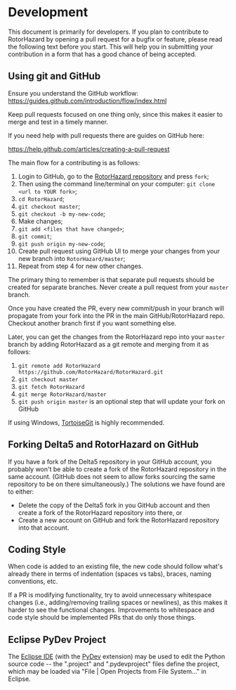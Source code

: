 # Development

This document is primarily for developers.
If you plan to contribute to RotorHazard by opening a pull request for a bugfix or feature, please read the following text before you start. This will help you in submitting your contribution in a form that has a good chance of being accepted.

## Using git and GitHub

Ensure you understand the GitHub workflow: https://guides.github.com/introduction/flow/index.html

Keep pull requests focused on one thing only, since this makes it easier to merge and test in a timely manner.

If you need help with pull requests there are guides on GitHub here:

https://help.github.com/articles/creating-a-pull-request

The main flow for a contributing is as follows:

1. Login to GitHub, go to the [RotorHazard repository](https://github.com/RotorHazard/RotorHazard) and press `fork`;
2. Then using the command line/terminal on your computer: `git clone <url to YOUR fork>`;
3. `cd RotorHazard`;
4. `git checkout master`;
5. `git checkout -b my-new-code`;
6. Make changes;
7. `git add <files that have changed>`;
8. `git commit`;
9. `git push origin my-new-code`;
10. Create pull request using GitHub UI to merge your changes from your new branch into `RotorHazard/master`;
11. Repeat from step 4 for new other changes.

The primary thing to remember is that separate pull requests should be created for separate branches.  Never create a pull request from your `master` branch.

Once you have created the PR, every new commit/push in your branch will propagate from your fork into the PR in the main GitHub/RotorHazard repo. Checkout another branch first if you want something else.

Later, you can get the changes from the RotorHazard repo into your `master` branch by adding RotorHazard as a git remote and merging from it as follows:

1. `git remote add RotorHazard https://github.com/RotorHazard/RotorHazard.git`
2. `git checkout master`
3. `git fetch RotorHazard`
4. `git merge RotorHazard/master`
5. `git push origin master` is an optional step that will update your fork on GitHub
 
If using Windows, [TortoiseGit](https://tortoisegit.org) is highly recommended.

## Forking Delta5 and RotorHazard on GitHub

If you have a fork of the Delta5 repository in your GitHub account, you probably won't be able to create a fork of the RotorHazard repository in the same account. (GitHub does not seem to allow forks sourcing the same repository to be on there simultaneously.)  The solutions we have found are to either:

* Delete the copy of the Delta5 fork in you GitHub account and then create a fork of the RotorHazard repository into there, or
* Create a new account on GitHub and fork the RotorHazard repository into that account.

## Coding Style

When code is added to an existing file, the new code should follow what's already there in terms of indentation (spaces vs tabs), braces, naming conventions, etc.

If a PR is modifying functionality, try to avoid unnecessary whitespace changes (i.e., adding/removing trailing spaces or newlines), as this makes it harder to see the functional changes. Improvements to whitespace and code style should be implemented PRs that do only those things.

## Eclipse PyDev Project

The [Eclipse IDE](https://www.eclipse.org/eclipseide/) (with the [PyDev](https://www.pydev.org) extension) may be used to edit the Python source code -- the ".project" and ".pydevproject" files define the project, which may be loaded via "File | Open Projects from File System..." in Eclipse.
